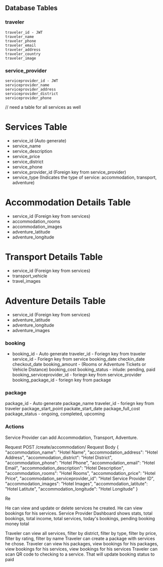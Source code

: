 ## Database Tables

### traveler
```
traveler_id - JWT
traveler_name
traveler_phone
traveler_email
traveler_address
traveler_country
traveler_image
```

### service_provider
```
serviceprovider_id - JWT
serviceprovider_name
serviceprovider_address
serviceprovider_district
serviceprovider_phone
```

// need a table for all services as well

# Services Table

- service_id (Auto generate)
- service_name
- service_description
- service_price
- service_district
- service_phone
- service_provider_id (Foreign key from service_provider)
- service_type (Indicates the type of service: accommodation, transport, adventure)

# Accommodation Details Table

- service_id (Foreign key from services)
- accommodation_rooms
- accommodation_images
- adventure_latitude
- adventure_longitude

# Transport Details Table

- service_id (Foreign key from services)
- transport_vehicle
- travel_images

# Adventure Details Table
- service_id (Foreign key from services)
- adventure_latitude
- adventure_longitude
- adventure_images


### booking
- booking_id - Auto generate
traveler_id - Foriegn key from traveler
service_id - Foriegn key from service
booking_date
checkin_date
checkout_date
booking_amount - (Rooms or Adventure Tickets or Vehicle Distance)
booking_cost
booking_status - inlude: pending, paid
booking_serviceprovider_id - foriegn key from service_provider
booking_package_id - foriegn key from package

### package

package_id - Auto generate
package_name
traveler_id - foriegn key from traveler
package_start_point
packate_start_date
package_full_cost
package_status - ongoing, completed, upcoming


### Actions

Service Provider can add Accommodation, Transport, Adventure.


Request
POST /create/accommodation/
Request Body
{
    "accommodation_name": "Hotel Name",
    "accommodation_address": "Hotel Address",
    "accommodation_district": "Hotel District",
    "accommodation_phone": "Hotel Phone",
    "accommodation_email": "Hotel Email",
    "accommodation_description": "Hotel Description",
    "accommodation_rooms": "Hotel Rooms",
    "accommodation_price": "Hotel Price",
    "accommodation_serviceprovider_id": "Hotel Service Provider ID",
    "accommodation_images": "Hotel Images",
    "accommodation_latitute": "Hotel Latitute",
    "accommodation_longitude": "Hotel Longitude"
}

Re


He can view and update or delete services he created. 
He can view bookings for his services.
Service Provider Dashboard shows stats, total bookings, total income, total services, today's bookings, pending booking money total

Traveler can view all services, filter by district, filter by type, filter by price, filter by rating, filter by name
Traveler can create a package with services he chose.
Traveler can view his packages, view bookings for his packages, view bookings for his services, view bookings for his services
Traveler can scan QR code to checking to a service. That will update booking status to paid




